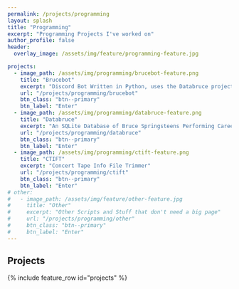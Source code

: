 ```yaml
---
permalink: /projects/programming
layout: splash
title: "Programming"
excerpt: "Programming Projects I've worked on"
author_profile: false
header:
  overlay_image: /assets/img/feature/programming-feature.jpg

projects:
  - image_path: /assets/img/programming/brucebot-feature.png
    title: "Brucebot"
    excerpt: "Discord Bot Written in Python, uses the Databruce project"
    url: "/projects/programming/brucebot"
    btn_class: "btn--primary"
    btn_label: "Enter"
  - image_path: /assets/img/programming/databruce-feature.png
    title: "Databruce"
    excerpt: "An SQLite Database of Bruce Springsteens Performing Career"
    url: "/projects/programming/databruce"
    btn_class: "btn--primary"
    btn_label: "Enter"
  - image_path: /assets/img/programming/ctift-feature.png
    title: "CTIFT"
    excerpt: "Concert Tape Info File Trimmer"
    url: "/projects/programming/ctift"
    btn_class: "btn--primary"
    btn_label: "Enter"
# other:
#   - image_path: /assets/img/feature/other-feature.jpg
#     title: "Other"
#     excerpt: "Other Scripts and Stuff that don't need a big page"
#     url: "/projects/programming/other"
#     btn_class: "btn--primary"
#     btn_label: "Enter"
---
```


## Projects
{% include feature_row id="projects" %}

<!-- ## Scripts and Stuff -->
<!-- {% include feature_row id="other" %} -->
